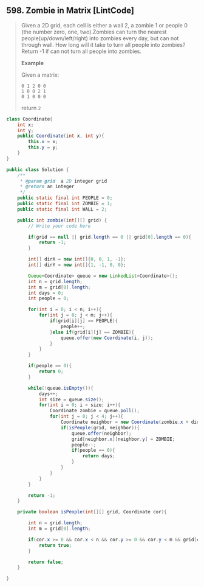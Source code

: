 ## 598. Zombie in Matrix \[LintCode\]

> Given a 2D grid, each cell is either a wall 2, a zombie 1 or people 0 \(the number zero, one, two\).Zombies can turn the nearest people\(up/down/left/right\) into zombies every day, but can not through wall. How long will it take to turn all people into zombies? Return -1 if can not turn all people into zombies.
>
> **Example**
>
> Given a matrix:
>
> ```
> 0 1 2 0 0
> 1 0 0 2 1
> 0 1 0 0 0
> ```
>
> return `2`

```java
class Coordinate{
    int x; 
    int y;
    public Coordinate(int x, int y){
        this.x = x;
        this.y = y;
    }
}

public class Solution {
    /**
     * @param grid  a 2D integer grid
     * @return an integer
     */
    public static final int PEOPLE = 0;
    public static final int ZOMBIE = 1;
    public static final int WALL = 2;

    public int zombie(int[][] grid) {
        // Write your code here

        if(grid == null || grid.length == 0 || grid[0].length == 0){
            return -1;
        }

        int[] dirX = new int[]{0, 0, 1, -1};
        int[] dirY = new int[]{1, -1, 0, 0};

        Queue<Coordinate> queue = new LinkedList<Coordinate>();
        int n = grid.length;
        int m = grid[0].length;
        int days = 0;
        int people = 0;

        for(int i = 0; i < n; i++){
            for(int j = 0; j < m; j++){
                if(grid[i][j] == PEOPLE){
                    people++;
                }else if(grid[i][j] == ZOMBIE){
                    queue.offer(new Coordinate(i, j));
                }
            }
        }

        if(people == 0){
            return 0;
        }

        while(!queue.isEmpty()){
            days++;
            int size = queue.size();
            for(int i = 0; i < size; i++){
                Coordinate zombie = queue.poll();
                for(int j = 0; j < 4; j++){
                    Coordinate neighbor = new Coordinate(zombie.x + dirX[j], zombie.y + dirY[j]);
                    if(isPeople(grid, neighbor)){
                        queue.offer(neighbor);
                        grid[neighbor.x][neighbor.y] = ZOMBIE;
                        people--;
                        if(people == 0){
                            return days;
                        }
                    }
                }
            }
        }

        return -1;
    }

    private boolean isPeople(int[][] grid, Coordinate cor){

        int n = grid.length;
        int m = grid[0].length;

        if(cor.x >= 0 && cor.x < n && cor.y >= 0 && cor.y < m && grid[cor.x][cor.y] == PEOPLE){
            return true;
        }

        return false;
    }

}
```



